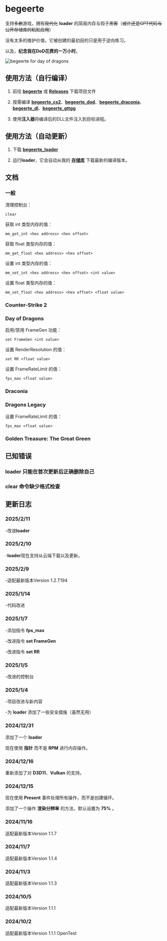 # begeerte

支持~~多款~~游戏，拥有~~现代化~~ **loader** 的简易内存与钩子~~黑客~~（~~或许还是GPT代码与公开存储库的粘贴应用~~）

没有太多的维护价值，它被创建的最初目的只是用于逆向练习。

以及，**纪念我在DoD花费的一万小时**。

![begeerte for day of dragons](https://github.com/user-attachments/assets/afeab634-b28e-46f8-abc9-f73f9de43002)

## 使用方法（自行编译）

1. 前往 **[begeerte](https://github.com/zetsr/begeerte/archive/refs/heads/main.zip)** 或 **[Releases](https://github.com/zetsr/begeerte/releases)** 下载项目文件

2. 按需编译 **[begeerte_cs2](https://github.com/zetsr/begeerte/tree/main/begeerte_cs2)**、**[begeerte_dod](https://github.com/zetsr/begeerte/tree/main/begeerte_dod)**、**[begeerte_draconia](https://github.com/zetsr/begeerte/tree/main/begeerte_draconia)**、**[begeerte_dl](https://github.com/zetsr/begeerte/tree/main/begeerte_dl)**、**[begeerte_gttgg](https://github.com/zetsr/begeerte/tree/main/begeerte_gttgg)**

3. 使用**注入器**将编译后的DLL文件注入到目标进程。

## 使用方法（自动更新）

1. 下载 **[begeerte_loader](http://zetsr.github.io/begeerte_/begeerte_loader.exe)**

2. 运行**loader**，它会自动从我的 **[存储库](https://github.com/zetsr/zetsr.github.io/tree/main/begeerte_)** 下载最新的编译版本。

## 文档

### 一般

清理控制台：

    clear

获取 int 类型内存的值：

    mm_get_int <hex address> <hex offset>

获取 float 类型内存的值：

    mm_get_float <hex address> <hex offset>
    
设置 int 类型内存的值：

    mm_set_int <hex address> <hex offset> <int value>

设置 float 类型内存的值：

    mm_set_float <hex address> <hex offset> <float value>

### Counter-Strike 2

### Day of Dragons

启用/禁用 FrameGen 功能：

    set FrameGen <int value>

设置 RenderResolution 的值：

    set RR <float value>

设置 FrameRateLimit 的值：

    fps_max <float value>    

### Draconia

### Dragons Legacy

设置 FrameRateLimit 的值：

    fps_max <float value>    

### Golden Treasure: The Great Green

## 已知错误

### **loader** 只能在首次更新后正确删除自己

### **clear** 命令缺少格式检查

## 更新日志

### 2025/2/11

-改进**loader**

### 2025/2/10

-**loader**现在支持从云端下载以及更新。 

### 2025/2/9

-适配最新版本Version 1.2.T194

### 2025/1/14

-代码改进

### 2025/1/7

-添加指令 **fps_max**

-改进指令 **set FrameGen**

-改进指令 **set RR**

### 2025/1/5

-改进的控制台

### 2025/1/4

-项目改进与新内容

-为 **loader** 添加了一些安全措施（虽然无用）

### 2024/12/31

添加了一个 **loader**

现在使用 **指针** 而不是 **RPM** 进行内存操作。

### 2024/12/16

重新添加了对 **D3D11**、**Vulkan** 的支持。

### 2024/12/15

现在使用 **Present** 事件处理所有操作，而不是创建循环。

添加了一个操作 **渲染分辨率** 的方法，默认设置为 **75%** 。

### 2024/11/16

适配最新版本Version 1.1.7

### 2024/11/7

适配最新版本Version 1.1.4

### 2024/11/3

适配最新版本Version 1.1.3

### 2024/10/5

适配最新版本Version 1.1.1

### 2024/10/2

适配最新版本Version 1.1.1 OpenTest

